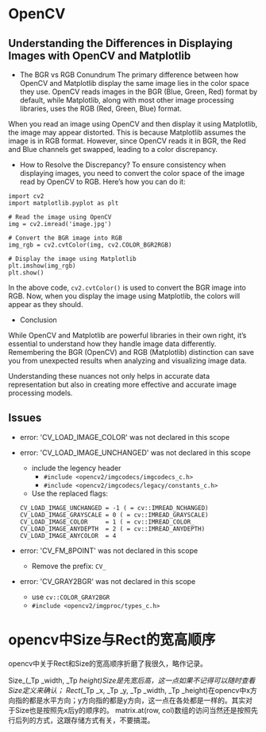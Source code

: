# OpenCV

## Understanding the Differences in Displaying Images with OpenCV and Matplotlib
- The BGR vs RGB Conundrum
The primary difference between how OpenCV and Matplotlib display the same image lies in the color space they use. OpenCV reads images in the BGR (Blue, Green, Red) format by default, while Matplotlib, along with most other image processing libraries, uses the RGB (Red, Green, Blue) format.

When you read an image using OpenCV and then display it using Matplotlib, the image may appear distorted. This is because Matplotlib assumes the image is in RGB format. However, since OpenCV reads it in BGR, the Red and Blue channels get swapped, leading to a color discrepancy.

- How to Resolve the Discrepancy?
To ensure consistency when displaying images, you need to convert the color space of the image read by OpenCV to RGB. Here’s how you can do it:
```
import cv2
import matplotlib.pyplot as plt

# Read the image using OpenCV
img = cv2.imread('image.jpg')

# Convert the BGR image into RGB
img_rgb = cv2.cvtColor(img, cv2.COLOR_BGR2RGB)

# Display the image using Matplotlib
plt.imshow(img_rgb)
plt.show()
```
In the above code, `cv2.cvtColor()` is used to convert the BGR image into RGB. Now, when you display the image using Matplotlib, the colors will appear as they should.

- Conclusion

While OpenCV and Matplotlib are powerful libraries in their own right, it’s essential to understand how they handle image data differently. Remembering the BGR (OpenCV) and RGB (Matplotlib) distinction can save you from unexpected results when analyzing and visualizing image data.

Understanding these nuances not only helps in accurate data representation but also in creating more effective and accurate image processing models.






## Issues
- error: 'CV_LOAD_IMAGE_COLOR' was not declared in this scope
- error: 'CV_LOAD_IMAGE_UNCHANGED' was not declared in this scope
  - include the legency header
    - `#include <opencv2/imgcodecs/imgcodecs_c.h>`
    - `#include <opencv2/imgcodecs/legacy/constants_c.h>`
  - Use the replaced flags:
  ```
  CV_LOAD_IMAGE_UNCHANGED = -1 ( = cv::IMREAD_NCHANGED)
  CV_LOAD_IMAGE_GRAYSCALE = 0 ( = cv::IMREAD_GRAYSCALE)
  CV_LOAD_IMAGE_COLOR     = 1 ( = cv::IMREAD_COLOR_
  CV_LOAD_IMAGE_ANYDEPTH  = 2 ( = cv::IMREAD_ANYDEPTH)
  CV_LOAD_IMAGE_ANYCOLOR  = 4
  ```

- error: 'CV_FM_8POINT' was not declared in this scope
  - Remove the prefix: `CV_`

- error: 'CV_GRAY2BGR' was not declared in this scope
  - use `cv::COLOR_GRAY2BGR`
  - `#include <opencv2/imgproc/types_c.h>`



# opencv中Size与Rect的宽高顺序

opencv中关于Rect和Size的宽高顺序折磨了我很久，略作记录。

Size_(_Tp _width, _Tp _height)Size是先宽后高，这一点如果不记得可以随时查看Size定义来确认；
Rect_(_Tp _x, _Tp _y, _Tp _width, _Tp _height)在opencv中x方向指的都是水平方向；y方向指的都是y方向，这一点在各处都是一样的。其实对于Size也是按照先x后y的顺序的。
matrix.at<char>(row, col)数组的访问当然还是按照先行后列的方式，这跟存储方式有关，不要搞混。

